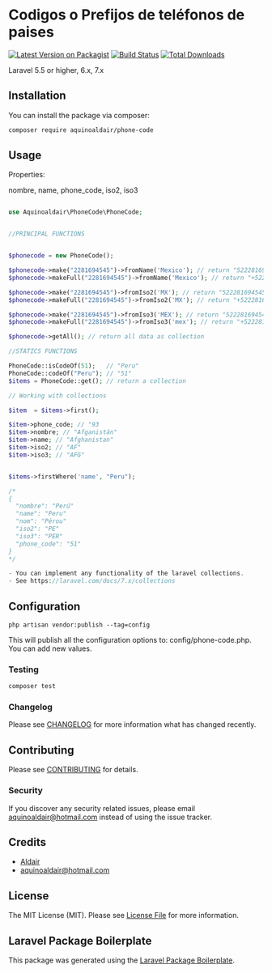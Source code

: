 # Codigos o Prefijos de teléfonos de paises

[![Latest Version on Packagist](https://img.shields.io/packagist/v/aquinoaldair/phone-code.svg?style=flat-square)](https://packagist.org/packages/aquinoaldair/phone-code)
[![Build Status](https://travis-ci.org/aquinoaldair/phone-code.svg?branch=master)](https://travis-ci.org/aquinoaldair/phone-code)
[![Total Downloads](https://img.shields.io/packagist/dt/aquinoaldair/phone-code.svg?style=flat-square)](https://packagist.org/packages/aquinoaldair/phone-code)

Laravel 5.5 or higher, 6.x, 7.x

## Installation

You can install the package via composer:

```bash
composer require aquinoaldair/phone-code
```

## Usage

Properties:

nombre, name, phone_code, iso2, iso3

``` php

use Aquinoaldair\PhoneCode\PhoneCode;


//PRINCIPAL FUNCTIONS


$phonecode = new PhoneCode();

$phonecode->make("2281694545")->fromName('Mexico'); // return "522281694545"
$phonecode->makeFull("2281694545")->fromName('Mexico'); // return "+522281694545"

$phonecode->make("2281694545")->fromIso2('MX'); // return "522281694545"
$phonecode->makeFull("2281694545")->fromIso2('MX'); // return "+522281694545" 

$phonecode->make("2281694545")->fromIso3('MEX'); // return "522281694545"
$phonecode->makeFull("2281694545")->fromIso3('mex'); // return "+522281694545" 

$phonecode->getAll(); // return all data as collection

//STATICS FUNCTIONS

PhoneCode::isCodeOf(51);   // "Peru"
PhoneCode::codeOf("Peru"); // "51"
$items = PhoneCode::get(); // return a collection

// Working with collections

$item  = $items->first();

$item->phone_code; // "93
$item->nombre; // "Afganistán"
$item->name; // "Afghanistan"
$item->iso2; // "AF"
$item->iso3; // "AFG" 


$items->firstWhere('name', "Peru");

/*
{
  "nombre": "Perú"
  "name": "Peru"
  "nom": "Pérou"
  "iso2": "PE"
  "iso3": "PER"
  "phone_code": "51"
}
*/

- You can implement any functionality of the laravel collections.
- See https://laravel.com/docs/7.x/collections


```

## Configuration

```
php artisan vendor:publish --tag=config
```
This will publish all the configuration options to: config/phone-code.php. You can add new values.



### Testing

``` bash
composer test
```

### Changelog

Please see [CHANGELOG](CHANGELOG.md) for more information what has changed recently.

## Contributing

Please see [CONTRIBUTING](CONTRIBUTING.md) for details.

### Security

If you discover any security related issues, please email aquinoaldair@hotmail.com instead of using the issue tracker.

## Credits

- [Aldair](https://github.com/aquinoaldair)
- aquinoaldair@hotmail.com

## License

The MIT License (MIT). Please see [License File](LICENSE.md) for more information.

## Laravel Package Boilerplate

This package was generated using the [Laravel Package Boilerplate](https://laravelpackageboilerplate.com).
